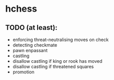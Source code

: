 # hchess

## TODO (at least):
- enforcing threat-neutralising moves on check
- detecting checkmate
- pawn enpassant
- castling
- disallow castling if king or rook has moved
- disallow castling if threatened squares
- promotion